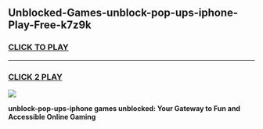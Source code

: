 
## Unblocked-Games-unblock-pop-ups-iphone-Play-Free-k7z9k
<h3>
<a href="https://premium76.site?title=unblock-pop-ups-iphone&ref=12A">CLICK TO PLAY</a></h3>
<hr>

<h3>
<a href="https://premium76.site?title=unblock-pop-ups-iphone&ref=12A">CLICK 2 PLAY</a>
  
</h3>

<a href="https://premium76.site?title=unblock-pop-ups-iphone&ref=12A"><img src="https://clearcache.store/games.png"></a>


**unblock-pop-ups-iphone games unblocked: Your Gateway to Fun and Accessible Online Gaming**
